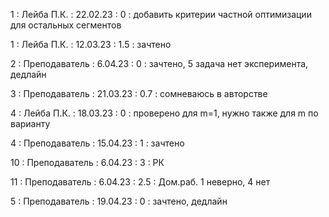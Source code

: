 1 : Лейба П.К. : 22.02.23 : 0 : добавить критерии частной оптимизации для остальных сегментов

1 : Лейба П.К. : 12.03.23 : 1.5 : зачтено

2 : Преподаватель : 6.04.23 : 0 : зачтено, 5 задача нет эксперимента, дедлайн

3 : Преподаватель : 21.03.23 : 0.7 : сомневаюсь в авторстве

4 : Лейба П.К. : 18.03.23 : 0 : проверено для m=1, нужно также для m по варианту

4 : Преподаватель : 15.04.23 : 1 : зачтено

10 : Преподаватель : 6.04.23 : 3 : РК

11 : Преподаватель : 6.04.23 : 2.5 : Дом.раб. 1 неверно, 4 нет

5 : Преподаватель : 19.04.23 : 0 : зачтено, дедлайн


